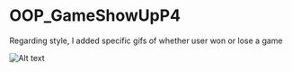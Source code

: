 # OOP_GameShowUpP4
 
Regarding style, I added specific gifs of whether user won or lose a game 

![Alt text](../../Screen%20Shot%202022-11-13%20at%204.22.38%20PM.png)
